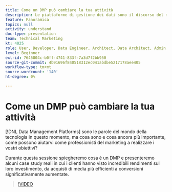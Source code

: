 ```yaml
---
title: Come un DMP può cambiare la tua attività
description: Le piattaforme di gestione dei dati sono il discorso del mondo tecnologico in questo momento, ma cosa sono e cosa ancora più importante, come possono aiutarti in qualità di esperto di marketing a realizzare i tuoi obiettivi? Durante questa sessione spiegheremo cosa è un DMP e presenteremo alcuni case study reali in cui i clienti hanno visto incredibili rendimenti sul loro investimento, da acquisti di media più efficienti a conversioni significativamente aumentate.
feature: Panoramica
topics: null
activity: understand
doc-type: presentation
team: Technical Marketing
kt: 4025
role: User, Developer, Data Engineer, Architect, Data Architect, Admin, Leader
level: Beginner
exl-id: 7645804c-b0ff-4741-833f-7a3d7f2bb950
source-git-commit: 4b91696f840518312ec041abdbe5217178aee405
workflow-type: tm+mt
source-wordcount: '140'
ht-degree: 0%

---
```


# Come un DMP può cambiare la tua attività

[!DNL Data Management Platforms] sono le parole del mondo della tecnologia in questo momento, ma cosa sono e cosa ancora più importante, come possono aiutarvi come professionisti del marketing a realizzare i vostri obiettivi?

Durante questa sessione spiegheremo cosa è un DMP e presenteremo alcuni case study reali in cui i clienti hanno visto incredibili rendimenti sul loro investimento, da acquisti di media più efficienti a conversioni significativamente aumentate.

>[!VIDEO](https://video.tv.adobe.com/v/29770/?quality=12)

